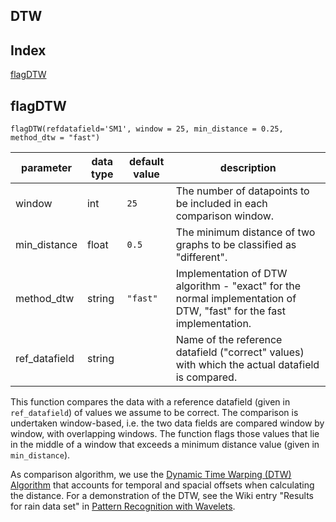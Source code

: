 ## DTW


## Index
[flagDTW](#flagDTW)

## flagDTW

```                            
flagDTW(refdatafield='SM1', window = 25, min_distance = 0.25, method_dtw = "fast")
``` 


| parameter             | data type                                                     | default value | description                                                                                                                                                |
|-----------------------|---------------------------------------------------------------|---------------|------------------------------------------------------------------------------------------------------------------------------------------------------------|
| window                |  int                                                          | `25`          |The number of datapoints to be included in each comparison window.                                             |
| min_distance          | float                                                         | `0.5`         |The minimum distance of two graphs to be classified as "different".                                      |
| method_dtw            | string                                                        | `"fast"`      |Implementation of DTW algorithm - "exact" for the normal implementation of DTW, "fast" for the fast implementation.                                                           |
| ref_datafield         | string                                                        |               |Name of the reference datafield ("correct" values) with which the actual datafield is compared.                                             |


This function compares the data with a reference datafield (given in `ref_datafield`) of values we assume to be correct. The comparison is undertaken window-based, i.e. the two data fields are compared window by window, with overlapping windows. The function flags those values that lie in the middle of a window that exceeds a minimum distance value (given in `min_distance`). 

As comparison algorithm, we use the [Dynamic Time Warping (DTW) Algorithm](https://en.wikipedia.org/wiki/Dynamic_time_warping) that accounts for temporal and spacial offsets when calculating the distance. For a demonstration of the DTW, see the Wiki entry "Results for rain data set" in [Pattern Recognition with Wavelets](https://git.ufz.de/rdm-software/saqc/-/wikis/Pattern-Recognition-with-Wavelets#Results). 
